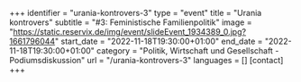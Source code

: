 +++
identifier = "urania-kontrovers-3"
type = "event"
title = "Urania kontrovers"
subtitle = "#3: Feministische Familienpolitik"
image = "https://static.reservix.de/img/event/slideEvent_1934389_0.jpg?1661796044"
start_date = "2022-11-18T19:30:00+01:00"
end_date = "2022-11-18T19:30:00+01:00"
category = "Politik, Wirtschaft und Gesellschaft - Podiumsdiskussion"
url = "/urania-kontrovers-3"
languages = []
[contact]
+++